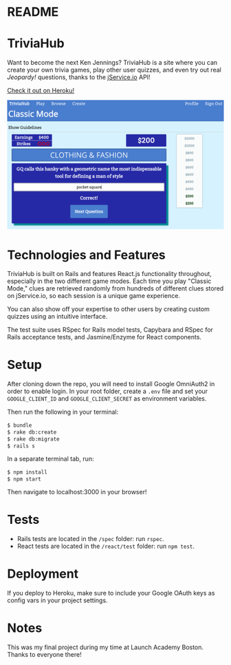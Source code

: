 # README

# TriviaHub

Want to become the next Ken Jennings? TriviaHub is a site where you can create your own trivia games, play other user quizzes, and even try out real *Jeopardy!* questions, thanks to the [jService.io](http://jService.io) API!

[Check it out on Heroku!](https://trivia-hub.herokuapp.com)

![Screenshot of Classic Mode](/public/ClassicModeScreenshot.png)

# Technologies and Features

TriviaHub is built on Rails and features React.js functionality throughout, especially in the two different game modes. Each time you play "Classic Mode," clues are retrieved randomly from hundreds of different clues stored on jService.io, so each session is a unique game experience.

You can also show off your expertise to other users by creating custom quizzes using an intuitive interface.

The test suite uses RSpec for Rails model tests, Capybara and RSpec for Rails acceptance tests, and Jasmine/Enzyme for React components.

# Setup

After cloning down the repo, you will need to install Google OmniAuth2 in order to enable login. In your root folder, create a `.env` file and set your `GOOGLE_CLIENT_ID` and `GOOGLE_CLIENT_SECRET` as environment variables.

Then run the following in your terminal:

```
$ bundle  
$ rake db:create
$ rake db:migrate
$ rails s
```

In a separate terminal tab, run:

```
$ npm install
$ npm start
```

Then navigate to localhost:3000 in your browser!

# Tests

* Rails tests are located in the `/spec` folder: run `rspec`.
* React tests are located in the `/react/test` folder: run `npm test`.

# Deployment

If you deploy to Heroku, make sure to include your Google OAuth keys as config vars in your project settings.

# Notes

This was my final project during my time at Launch Academy Boston. Thanks to everyone there!
